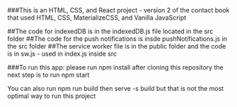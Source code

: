 ###This is an HTML, CSS, and React project - version 2 of the contact book that used HTML, CSS, MaterializeCSS, and Vanilla JavaScript

##The code for indexedDB is in the indexedDB.js file located in the src folder
##The code for the push notifications is insde pushNotifications.js in the src folder
##The service worker file is in the public folder and the code is in sw.js - used in index.js inside src



###To run this app:
please run npm install after cloning this repository
the next step is to run npm start

You can also run npm run build 
then serve -s build but that is not the most optimal way to run this project

